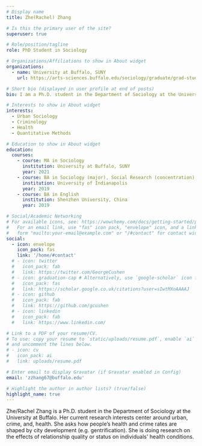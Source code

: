 ```yaml
---
# Display name
title: Zhe(Rachel) Zhang

# Is this the primary user of the site?
superuser: true

# Role/position/tagline
role: PhD Student in Sociology

# Organizations/Affiliations to show in About widget
organizations:
  - name: University at Buffalo, SUNY
    url: https://arts-sciences.buffalo.edu/sociology/graduate/grad-student-directory/rachel-zhang.html

# Short bio (displayed in user profile at end of posts)
bio: I am a Ph.D. student in the Department of Sociology at the University at Buffalo. My current research interests center around urban, crime, and, health. I ask how people’s health and crime rates are shaped by city development (e.g. gentrification). I am doing research on the effects of relationship quality or status on individuals' health conditions. 

# Interests to show in About widget
interests:
  - Urban Sociology
  - Criminology
  - Health
  - Quantitative Methods

# Education to show in About widget
education:
  courses:
    - course: MA in Sociology
      institution: University at Buffalo, SUNY
      year: 2021
    - course: BA in Sociology (major), Social Research (concentration)
      institution: University of Indianapolis
      year: 2019
    - course: BA in English
      institution: Shenzhen University, China
      year: 2019

# Social/Academic Networking
# For available icons, see: https://wowchemy.com/docs/getting-started/page-builder/#icons
#   For an email link, use "fas" icon pack, "envelope" icon, and a link in the
#   form "mailto:your-email@example.com" or "/#contact" for contact widget.
social:
  - icon: envelope
    icon_pack: fas
    link: '/home/#contact'
  # - icon: twitter
  #   icon_pack: fab
  #   link: https://twitter.com/GeorgeCushen
  # - icon: graduation-cap # Alternatively, use `google-scholar` icon from `ai` icon pack
  #   icon_pack: fas
  #   link: https://scholar.google.co.uk/citations?user=sIwtMXoAAAAJ
  # - icon: github
  #   icon_pack: fab
  #   link: https://github.com/gcushen
  # - icon: linkedin
  #   icon_pack: fab
  #   link: https://www.linkedin.com/

# Link to a PDF of your resume/CV.
# To use: copy your resume to `static/uploads/resume.pdf`, enable `ai` icons in `params.toml`,
# and uncomment the lines below.
# - icon: cv
#   icon_pack: ai
#   link: uploads/resume.pdf

# Enter email to display Gravatar (if Gravatar enabled in Config)
email: 'zzhang67@buffalo.edu'

# Highlight the author in author lists? (true/false)
highlight_name: true
---
```


Zhe/Rachel Zhang is a Ph.D. student in the Department of Sociology at the University at Buffalo. Her current research interests center around urban, crime, and, health. She asks how people’s health and crime rates are shaped by city development (e.g. gentrification). She is doing research on the effects of relationship quality or status on individuals' health conditions. 

<!-- {{< icon name="download" pack="fas" >}} Download my {{< staticref "uploads/demo_resume.pdf" "newtab" >}}resumé{{< /staticref >}}. -->
